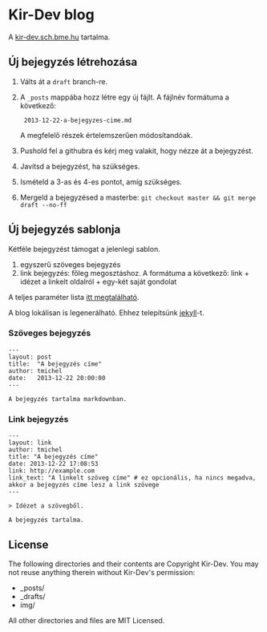 Kir-Dev blog
============

A [kir-dev.sch.bme.hu](http://kir-dev.sch.bme.hu) tartalma.

Új bejegyzés létrehozása
------------------------

1. Válts át a `draft` branch-re.
2. A `_posts` mappába hozz létre egy új fájlt. A fájlnév formátuma a következő:

        2013-12-22-a-bejegyzes-cime.md

    A megfelelő részek értelemszerűen módosítandóak.

3. Pushold fel a githubra és kérj meg valakit, hogy nézze át a bejegyzést.
4. Javítsd a bejegyzést, ha szükséges.
5. Ismételd a 3-as és 4-es pontot, amíg szükséges.
6. Mergeld a bejegyzésed a masterbe: `git checkout master && git merge draft --no-ff`

Új bejegyzés sablonja
---------------------

Kétféle bejegyzést támogat a jelenlegi sablon.

1. egyszerű szöveges bejegyzés
2. link bejegyzés: főleg megosztáshoz. A formátuma a következő:
link + idézet a linkelt oldalról + egy-két saját gondolat

A teljes paraméter lista [itt megtalálható](http://jekyllrb.com/docs/frontmatter/).

A blog lokálisan is legenerálható. Ehhez telepítsünk [jekyll](http://jekyllrb.com/)-t.

### Szöveges bejegyzés

~~~
---
layout: post
title:  "A bejegyzés címe"
author: tmichel
date:   2013-12-22 20:00:00
---

A bejegyzés tartalma markdownban.
~~~

### Link bejegyzés

~~~
---
layout: link
author: tmichel
title: "A bejegyzés címe"
date: 2013-12-22 17:08:53
link: http://example.com
link_text: "A linkelt szöveg címe" # ez opcionális, ha nincs megadva, akkor a bejegyzés címe lesz a link szövege
---

> Idézet a szövegből.

A bejegyzés tartalma.
~~~

License
-------

The following directories and their contents are Copyright Kir-Dev.
You may not reuse anything therein without Kir-Dev's permission:

* _posts/
* _drafts/
* img/

All other directories and files are MIT Licensed.
